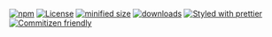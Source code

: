[![npm](https://img.shields.io/npm/v/@kronos-integration/interceptor-webhook.svg)](https://www.npmjs.com/package/@kronos-integration/interceptor-webhook)
[![License](https://img.shields.io/badge/License-BSD%203--Clause-blue.svg)](https://opensource.org/licenses/BSD-3-Clause)
[![minified size](https://badgen.net/bundlephobia/min/@kronos-integration/interceptor-webhook)](https://bundlephobia.com/result?p=@kronos-integration/interceptor-webhook)
[![downloads](http://img.shields.io/npm/dm/@kronos-integration/interceptor-webhook.svg?style=flat-square)](https://npmjs.org/package/@kronos-integration/interceptor-webhook)
[![Styled with prettier](https://img.shields.io/badge/styled_with-prettier-ff69b4.svg)](https://github.com/prettier/prettier)
[![Commitizen friendly](https://img.shields.io/badge/commitizen-friendly-brightgreen.svg)](http://commitizen.github.io/cz-cli/)
